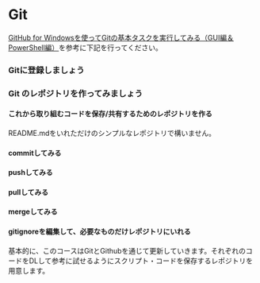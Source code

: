 # Git

[GitHub for Windowsを使ってGitの基本タスクを実行してみる（GUI編＆PowerShell編）](http://dev.classmethod.jp/etc/github-for-windows/)を参考に下記を行ってください。

### Gitに登録しましょう

### Git のレポジトリを作ってみましょう
#### これから取り組むコードを保存/共有するためのレポジトリを作る
README.mdをいれただけのシンプルなレポジトリで構いません。

#### commitしてみる

#### pushしてみる

#### pullしてみる

#### mergeしてみる

#### gitignoreを編集して、必要なものだけレポジトリにいれる

基本的に、このコースはGitとGithubを通じて更新していきます。それぞれのコードをDLして参考に試せるようにスクリプト・コードを保存するレポジトリを用意します。